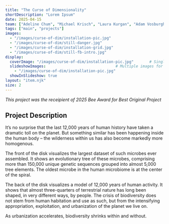 ```yaml
---
title: "The Curse of Dimensionality"
shortDescription: "Lorem Ipsum"
date: 2025-04-15
team: ["Adeline Chum", "Michael Krisch", "Laura Kurgan", "Adam Vosburgh", "Jia Zhang"]
tags: ["main", "projects"]
images:
  - "/images/curse-of-dim/installation-pic.jpg"
  - "/images/curse-of-dim/still-danger.jpg"
  - "/images/curse-of-dim/installation-grid.jpg"
  - "/images/curse-of-dim/still-fb-intro.jpg"
display:
  coverImage: "/images/curse-of-dim/installation-pic.jpg"       # Single image for cards
  slideshowImages:                               # Multiple images for slideshow
    - "/images/curse-of-dim/installation-pic.jpg"
  showInSlideshow: true    
layout: "item.njk"
size: 2
---
```


*This project was the receipient of 2025 Bee Award for Best Original Project*

## Project Description

It’s no surprise that the last 12,000 years of human history have taken a dramatic toll on the planet. But something similar has been happening inside the human body – the wilderness within us has also become markedly more homogenous.  
 
The front of the disk visualizes the largest dataset of such microbes ever assembled. It shows an evolutionary tree of these microbes, comprising more than 150,000 unique genetic sequences  grouped into almost 5,000 tree elements. The oldest microbe in the human microbiome is at the center of the spiral.
 
The back of the disk visualizes a model of 12,000 years of human activity. It shows that almost three-quarters of terrestrial nature has long been shaped, in very different ways, by people. The crisis of biodiversity does not stem from human habitation and use as such, but from the intensifying appropriation, exploitation, and urbanization of the planet we live on.


As urbanization accelerates, biodiversity shrinks within and without.

